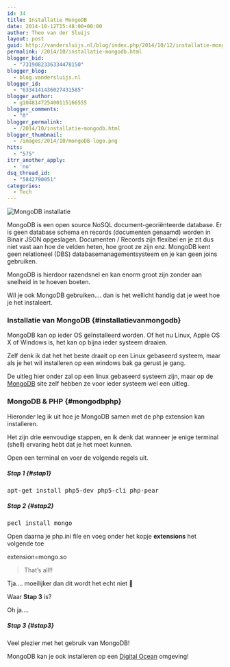 ```yaml
---
id: 34
title: Installatie MongoDB
date: 2014-10-12T15:48:00+00:00
author: Theo van der Sluijs
layout: post
guid: http://vandersluijs.nl/blog/index.php/2014/10/12/installatie-mongodb/
permalink: /2014/10/installatie-mongodb.html
blogger_bid:
  - "7319082336334478150"
blogger_blog:
  - blog.vandersluijs.nl
blogger_id:
  - "6334141436027431585"
blogger_author:
  - g104814725400115166555
blogger_comments:
  - "0"
blogger_permalink:
  - /2014/10/installatie-mongodb.html
blogger_thumbnail:
  - /images/2014/10/mongoDB-logo.png
hits:
  - "575"
itrr_another_apply:
  - 'no'
dsq_thread_id:
  - "5842790051"
categories:
  - Tech
---
```

![MongoDB installatie](/images/2014/10/mongoDB-logo.png)

MongoDB is een open source NoSQL document-georiënteerde database. Er is geen database schema en records (documenten genaamd) worden in Binair JSON opgeslagen. Documenten / Records zijn flexibel en je zit dus niet vast aan hoe de velden heten, hoe groot ze zijn enz. MongoDB kent geen relationeel (DBS) databasemanagementsysteem en je kan geen joins gebruiken.

MongoDB is hierdoor razendsnel en kan enorm groot zijn zonder aan snelheid in te hoeven boeten.

Wil je ook MongoDB gebruiken&#8230;. dan is het wellicht handig dat je weet hoe je het instaleert.

### Installatie van MongoDB {#installatievanmongodb}

MongoDB kan op ieder OS geïnstalleerd worden. Of het nu Linux, Apple OS X of Windows is, het kan op bijna ieder systeem draaien. 

Zelf denk ik dat het het beste draait op een Linux gebaseerd systeem, maar als je het wil installeren op een windows bak ga gerust je gang.

De uitleg hier onder zal op een linux gebaseerd systeem zijn, maar op de [MongoDB](http://docs.mongodb.org/manual/installation/) site zelf hebben ze voor ieder systeem wel een uitleg.

### MongoDB & PHP {#mongodbphp}

Hieronder leg ik uit hoe je MongoDB samen met de php extension kan installeren.

Het zijn drie eenvoudige stappen, en ik denk dat wanneer je enige terminal (shell) ervaring hebt dat je het moet kunnen.

Open een terminal en voer de volgende regels uit.

##### Stap 1 {#stap1}

<pre>apt-get install php5-dev php5-cli php-pear  <br /></pre>

##### Stap 2 {#stap2}

<pre>pecl install mongo  <br /></pre>

Open daarna je php.ini file en voeg onder het kopje **extensions** het volgende toe

extension=mongo.so

> That&#8217;s all!!

Tja&#8230;. moeilijker dan dit wordt het echt niet 🙂

Waar **Stap 3** is? 

Oh ja&#8230;.

##### Stap 3 {#stap3}

Veel plezier met het gebruik van MongoDB!

MongoDB kan je ook installeren op een [Digital Ocean](https://www.digitalocean.com/?refcode=38909179d2dc) omgeving!
